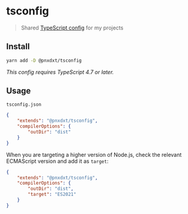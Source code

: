 # tsconfig

> Shared [TypeScript config](https://www.typescriptlang.org/docs/handbook/tsconfig-json.html) for my projects

## Install

```sh
yarn add -D @pnxdxt/tsconfig
```

*This config requires TypeScript 4.7 or later.*

## Usage

`tsconfig.json`

```json
{
	"extends": "@pnxdxt/tsconfig",
	"compilerOptions": {
		"outDir": "dist"
	}
}
```

When you are targeting a higher version of Node.js, check the relevant ECMAScript version and add it as `target`:

```json
{
	"extends": "@pnxdxt/tsconfig",
	"compilerOptions": {
		"outDir": "dist",
		"target": "ES2021"
	}
}
```
